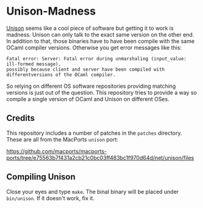 # Unison-Madness

[Unison](https://www.cis.upenn.edu/~bcpierce/unison/) seems like a cool piece of software but getting it to work is madness. Unison can only talk to the exact same version on the other end. In addition to that, those binaries have to have been compile with the same OCaml compiler versions. Otherwise you get error messages like this:

```
Fatal error: Server: Fatal error during unmarshaling (input_value: ill-formed message),
possibly because client and server have been compiled with differentversions of the OCaml compiler.
```

So relying on different OS software repositories providing matching versions is just out of the question. This repository tries to provide a way so compile a single version of OCaml and Unison on different OSes.


## Credits

This repository includes a number of patches in the `patches` directory. These are all from the MacPorts `unison` port:

https://github.com/macports/macports-ports/tree/e75563b7f431a2cb21c0bc03ff483bc1f970d64d/net/unison/files


## Compiling Unison

Close your eyes and type `make`. The binal binary will be placed under `bin/unison`. If it doesn't work, fix it.